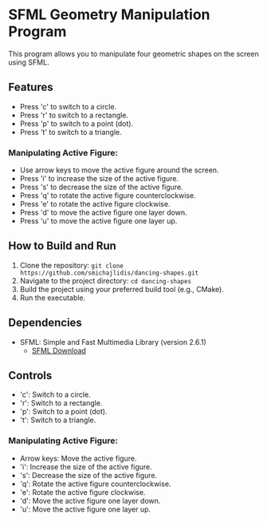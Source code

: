 # SFML Geometry Manipulation Program

This program allows you to manipulate four geometric shapes on the screen using SFML.

## Features

- Press 'c' to switch to a circle.
- Press 'r' to switch to a rectangle.
- Press 'p' to switch to a point (dot).
- Press 't' to switch to a triangle.

### Manipulating Active Figure:

- Use arrow keys to move the active figure around the screen.
- Press 'i' to increase the size of the active figure.
- Press 's' to decrease the size of the active figure.
- Press 'q' to rotate the active figure counterclockwise.
- Press 'e' to rotate the active figure clockwise.
- Press 'd' to move the active figure one layer down.
- Press 'u' to move the active figure one layer up.

## How to Build and Run

1. Clone the repository: `git clone https://github.com/smichajlidis/dancing-shapes.git`
2. Navigate to the project directory: `cd dancing-shapes`
3. Build the project using your preferred build tool (e.g., CMake).
4. Run the executable.

## Dependencies

- SFML: Simple and Fast Multimedia Library (version 2.6.1)
  - [SFML Download](https://www.sfml-dev.org/download.php)

## Controls

- 'c': Switch to a circle.
- 'r': Switch to a rectangle.
- 'p': Switch to a point (dot).
- 't': Switch to a triangle.

### Manipulating Active Figure:

- Arrow keys: Move the active figure.
- 'i': Increase the size of the active figure.
- 's': Decrease the size of the active figure.
- 'q': Rotate the active figure counterclockwise.
- 'e': Rotate the active figure clockwise.
- 'd': Move the active figure one layer down.
- 'u': Move the active figure one layer up.
